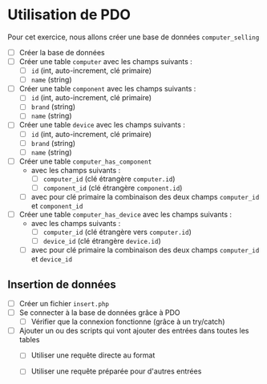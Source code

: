 # Utilisation de PDO

Pour cet exercice, nous allons créer une base de données `computer_selling`
- [ ] Créer la base de données
- [ ] Créer une table `computer` avec les champs suivants :
  - [ ] `id` (int, auto-increment, clé primaire)
  - [ ] `name` (string)
- [ ] Créer une table `component` avec les champs suivants :
  - [ ] `id` (int, auto-increment, clé primaire)
  - [ ] `brand` (string)
  - [ ] `name` (string)
- [ ] Créer une table `device` avec les champs suivants :
  - [ ] `id` (int, auto-increment, clé primaire)
  - [ ] `brand` (string)
  - [ ] `name` (string)
- [ ] Créer une table `computer_has_component` 
  - avec les champs suivants :
    - [ ] `computer_id` (clé étrangère `computer.id`)
    - [ ] `component_id` (clé étrangère `component.id`)
  - [ ] avec pour clé primaire la combinaison des deux champs `computer_id` et `component_id`
- [ ] Créer une table `computer_has_device` avec les champs suivants : 
  - avec les champs suivants :
    - [ ] `computer_id` (clé étrangère vers `computer.id`)
    - [ ] `device_id` (clé étrangère `device.id`)
  - [ ] avec pour clé primaire la combinaison des deux champs `computer_id` et `device_id`
  
## Insertion de données

- [ ] Créer un fichier `insert.php`
- [ ] Se connecter à la base de données grâce à PDO
  - [ ] Vérifier que la connexion fonctionne (grâce à un try/catch)
- [ ] Ajouter un ou des scripts qui vont ajouter des entrées dans toutes les tables
  - [ ] Utiliser une requête directe au format
  - [ ] Utiliser une requête préparée pour d'autres entrées
  